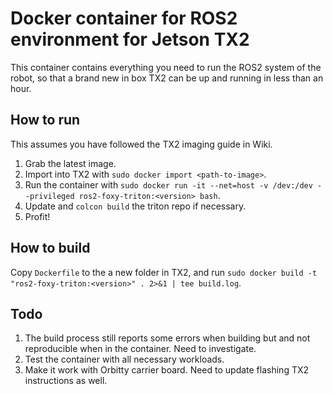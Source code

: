 # Docker container for ROS2 environment for Jetson TX2
This container contains everything you need to run the ROS2 system of the robot, so that a brand new in box TX2 can be up and running in less than an hour.

## How to run
This assumes you have followed the TX2 imaging guide in Wiki.
1. Grab the latest image.
2. Import into TX2 with `sudo docker import <path-to-image>`.
3. Run the container with `sudo docker run -it --net=host -v /dev:/dev --privileged ros2-foxy-triton:<version> bash`.
4. Update and `colcon build` the triton repo if necessary.
5. Profit!

## How to build
Copy `Dockerfile` to the a new folder in TX2, and run `sudo docker build -t "ros2-foxy-triton:<version>" . 2>&1 | tee build.log`.

## Todo
1. The build process still reports some errors when building but and not reproducible when in the container. Need to investigate.
2. Test the container with all necessary workloads.
3. Make it work with Orbitty carrier board. Need to update flashing TX2 instructions as well.
